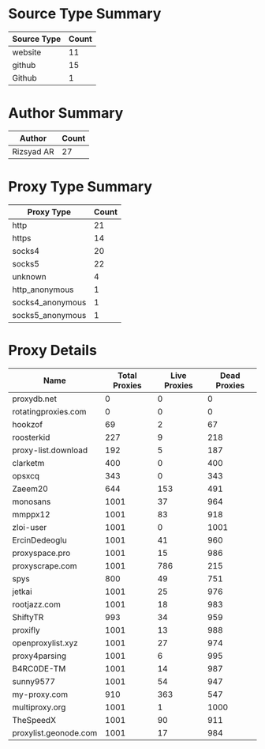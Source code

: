 # Source Type Summary

| Source Type | Count |
|-------------|-------|
| website | 11 |
| github | 15 |
| Github | 1 |


# Author Summary

| Author | Count |
|--------|-------|
| Rizsyad AR | 27 |


# Proxy Type Summary

| Proxy Type | Count |
|------------|-------|
| http | 21 |
| https | 14 |
| socks4 | 20 |
| socks5 | 22 |
| unknown | 4 |
| http_anonymous | 1 |
| socks4_anonymous | 1 |
| socks5_anonymous | 1 |


# Proxy Details

| Name | Total Proxies | Live Proxies | Dead Proxies |
|------|---------------|--------------|---------------|
| proxydb.net | 0 | 0 | 0 |
| rotatingproxies.com | 0 | 0 | 0 |
| hookzof | 69 | 2 | 67 |
| roosterkid | 227 | 9 | 218 |
| proxy-list.download | 192 | 5 | 187 |
| clarketm | 400 | 0 | 400 |
| opsxcq | 343 | 0 | 343 |
| Zaeem20 | 644 | 153 | 491 |
| monosans | 1001 | 37 | 964 |
| mmppx12 | 1001 | 83 | 918 |
| zloi-user | 1001 | 0 | 1001 |
| ErcinDedeoglu | 1001 | 41 | 960 |
| proxyspace.pro | 1001 | 15 | 986 |
| proxyscrape.com | 1001 | 786 | 215 |
| spys | 800 | 49 | 751 |
| jetkai | 1001 | 25 | 976 |
| rootjazz.com | 1001 | 18 | 983 |
| ShiftyTR | 993 | 34 | 959 |
| proxifly | 1001 | 13 | 988 |
| openproxylist.xyz | 1001 | 27 | 974 |
| proxy4parsing | 1001 | 6 | 995 |
| B4RC0DE-TM | 1001 | 14 | 987 |
| sunny9577 | 1001 | 54 | 947 |
| my-proxy.com | 910 | 363 | 547 |
| multiproxy.org | 1001 | 1 | 1000 |
| TheSpeedX | 1001 | 90 | 911 |
| proxylist.geonode.com | 1001 | 17 | 984 |
